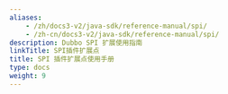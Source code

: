 ```yaml
---
aliases:
    - /zh/docs3-v2/java-sdk/reference-manual/spi/
    - /zh-cn/docs3-v2/java-sdk/reference-manual/spi/
description: Dubbo SPI 扩展使用指南
linkTitle: SPI插件扩展点
title: SPI 插件扩展点使用手册
type: docs
weight: 9
---
```

